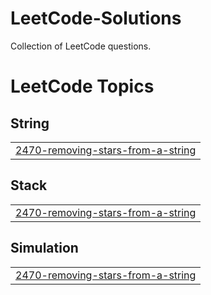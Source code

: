 # LeetCode-Solutions
Collection of LeetCode questions.

<!---LeetCode Topics Start-->
# LeetCode Topics
## String
|  |
| ------- |
| [2470-removing-stars-from-a-string](https://github.com/DavidMaged171/LeetCode-Solutions/tree/master/2470-removing-stars-from-a-string) |
## Stack
|  |
| ------- |
| [2470-removing-stars-from-a-string](https://github.com/DavidMaged171/LeetCode-Solutions/tree/master/2470-removing-stars-from-a-string) |
## Simulation
|  |
| ------- |
| [2470-removing-stars-from-a-string](https://github.com/DavidMaged171/LeetCode-Solutions/tree/master/2470-removing-stars-from-a-string) |
<!---LeetCode Topics End-->